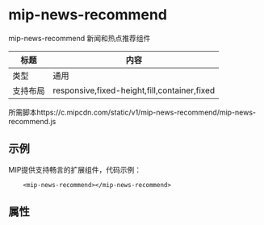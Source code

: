 # mip-news-recommend

mip-news-recommend 新闻和热点推荐组件

标题|内容
----|----
类型|通用
支持布局|responsive,fixed-height,fill,container,fixed
所需脚本https://c.mipcdn.com/static/v1/mip-news-recommend/mip-news-recommend.js

## 示例

MIP提供支持畅言的扩展组件，代码示例：

```
	<mip-news-recommend></mip-news-recommend>
```

## 属性


